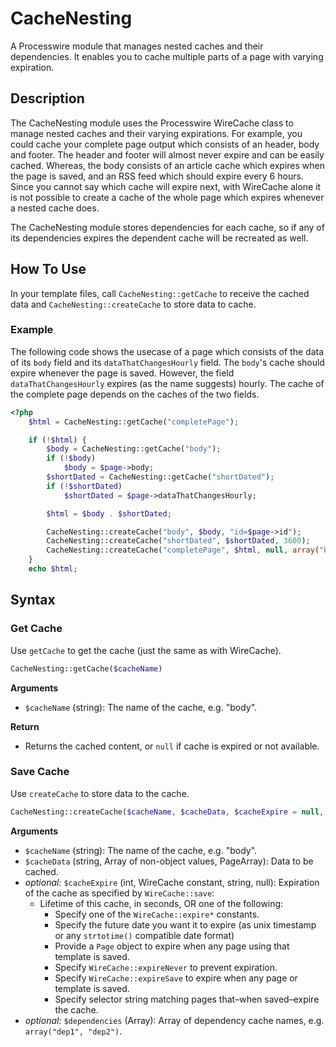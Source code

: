 # CacheNesting
A Processwire module that manages nested caches and their dependencies. It enables you to cache multiple parts of a page with varying expiration.

## Description
The CacheNesting module uses the Processwire WireCache class to manage nested caches and their varying expirations.
For example, you could cache your complete page output which consists of an header, body and footer. The header and footer will almost never expire and can be easily cached. Whereas, the body consists of an article cache which expires when the page is saved, and an RSS feed which should expire every 6 hours.
Since you cannot say which cache will expire next, with WireCache alone it is not possible to create a cache of the whole page which expires whenever a nested cache does.

The CacheNesting module stores dependencies for each cache, so if any of its dependencies expires the dependent cache will be recreated as well.

## How To Use
In your template files, call `CacheNesting::getCache` to receive the cached data and `CacheNesting::createCache` to store data to cache.

### Example
The following code shows the usecase of a page which consists of the data of its `body` field and its `dataThatChangesHourly` field. The `body`'s cache should expire whenever the page is saved. However, the field `dataThatChangesHourly` expires (as the name suggests) hourly.
The cache of the complete page depends on the caches of the two fields.

```php
<?php
    $html = CacheNesting::getCache("completePage");

    if (!$html) {
        $body = CacheNesting::getCache("body");
        if (!$body)
            $body = $page->body;
        $shortDated = CacheNesting::getCache("shortDated");
        if (!$shortDated)
            $shortDated = $page->dataThatChangesHourly;

        $html = $body . $shortDated;

        CacheNesting::createCache("body", $body, "id=$page->id");
        CacheNesting::createCache("shortDated", $shortDated, 3600);
        CacheNesting::createCache("completePage", $html, null, array("body", "shortDated"));
    }
    echo $html;
```

## Syntax
### Get Cache
Use `getCache` to get the cache (just the same as with WireCache).
```php
CacheNesting::getCache($cacheName)
```
**Arguments**
 - `$cacheName` (string): The name of the cache, e.g. "body".

**Return**
 - Returns the cached content, or `null` if cache is expired or not available.



### Save Cache
Use `createCache` to store data to the cache.
```php
CacheNesting::createCache($cacheName, $cacheData, $cacheExpire = null, $dependencies = array())
```
**Arguments**
 - `$cacheName` (string): The name of the cache, e.g. "body".
 - `$cacheData` (string, Array of non-object values, PageArray): Data to be cached.
 - *optional:* `$cacheExpire` (int, WireCache constant, string, null): Expiration of the cache as specified by `WireCache::save`:
   - Lifetime of this cache, in seconds, OR one of the following:
	 - Specify one of the `WireCache::expire*` constants. 
	 - Specify the future date you want it to expire (as unix timestamp or any `strtotime()` compatible date format)  
	 - Provide a `Page` object to expire when any page using that template is saved.  
	 - Specify `WireCache::expireNever` to prevent expiration.  
	 - Specify `WireCache::expireSave` to expire when any page or template is saved.   
	 - Specify selector string matching pages that–when saved–expire the cache. 
 - *optional:* `$dependencies` (Array): Array of dependency cache names, e.g. `array("dep1", "dep2")`.

